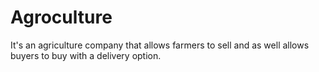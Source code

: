# Agroculture
It's an agriculture company that allows farmers to sell and as well allows buyers to buy with a delivery option.
